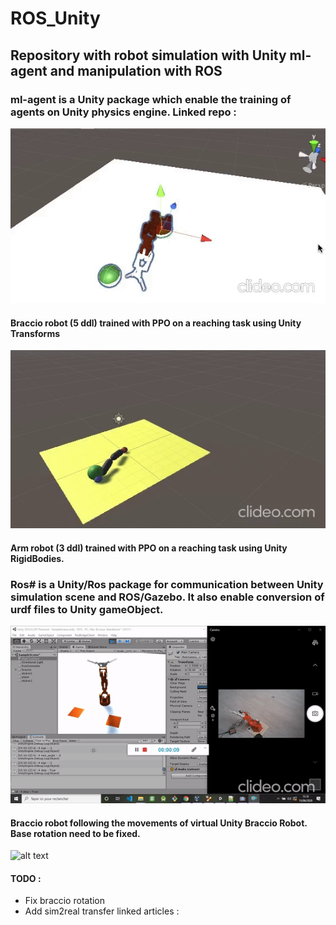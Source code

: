 # ROS_Unity

## Repository with robot simulation with Unity ml-agent and manipulation with ROS

### ml-agent is a Unity package which enable the training of agents on Unity physics engine. Linked repo : 

![](braccio_reacher.gif)

#### Braccio robot (5 ddl) trained with PPO on a reaching task using Unity Transforms

![](reacher_rigidBodies.gif)

#### Arm robot (3 ddl) trained with PPO on a reaching task using Unity RigidBodies.

### Ros# is a Unity/Ros package for communication between Unity simulation scene and ROS/Gazebo. It also enable conversion of urdf files to Unity gameObject.

![](braccio_unity.gif)

#### Braccio robot following the movements of virtual Unity Braccio Robot. Base rotation need to be fixed.

![alt text](https://github.com/sabeaussan/ROS_Unity/blob/master/WebCam.png?raw=true)

#### TODO :
- Fix braccio rotation
- Add sim2real transfer 
  linked articles : 


